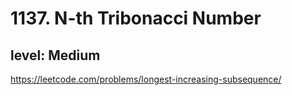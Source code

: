 # 1137. N-th Tribonacci Number
## level: Medium

https://leetcode.com/problems/longest-increasing-subsequence/
